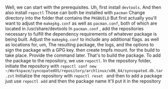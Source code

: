 Well, we can start with the prerequisites.
Uh, first install `devtools`.
And then also install `repoctl`
Those can both be installed with `pacman`
Change directory into the folder that contains the `PKGBUILD`
But first actually you'll want to adjust the `makepkg.conf` as well as `pacman.conf`, both of which are located in /usr/share/devtools
In `pacman.conf` , add the repositories necessary to fulfill the dependency requirements of whatever package is being built.
Adjust the `makepkg.conf` to include any additional flags. as well as locations for, um,
The resulting package, the logs, and the options to sign the package with a GPG key.
then create tmpfs mount. for the build to take place.
Provide the command later.
That's to build the package. To add the package to the repository, we use `repoctl`. In the repository folder, initiate the repository with `repoctl conf new ~/Workspace/syncopatedOS/repository/archlinux/x86_64/syncopated.db.tar.zst` 
Initialize the repository with `repoctl reset ` and then to add a package just use `repoctl add` and then the package name It'll put it in the repository

